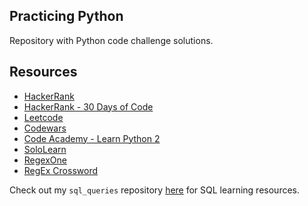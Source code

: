 ## Practicing Python

Repository with Python code challenge solutions. 

## Resources

- [HackerRank](https://www.hackerrank.com/)
- [HackerRank - 30 Days of Code](https://www.hackerrank.com/domains/tutorials/30-days-of-code)
- [Leetcode](https://leetcode.com/)
- [Codewars](https://www.codewars.com/)
- [Code Academy - Learn Python 2](https://www.codecademy.com/learn/learn-python)
- [SoloLearn](https://www.sololearn.com/)
- [RegexOne](https://regexone.com/)
- [RegEx Crossword](https://regexcrossword.com/)

Check out my `sql_queries` repository [here](https://github.com/sidneykung/sql_queries) for SQL learning resources.